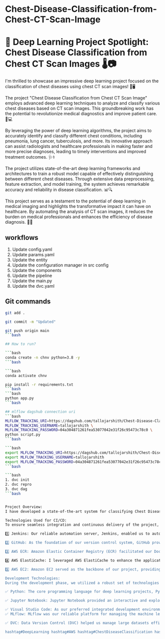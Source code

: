 # Chest-Disease-Classification-from-Chest-CT-Scan-Image
#  **🔬 Deep Learning Project Spotlight: Chest Disease Classification from Chest CT Scan Images 🌡️📷**

I'm thrilled to showcase an impressive deep learning project focused on the classification of chest diseases using chest CT scan images! 🏥🖥️

The project "Chest Disease Classification from Chest CT Scan Image" employs advanced deep learning techniques to analyze and classify various chest diseases based on CT scan images. This groundbreaking work has the potential to revolutionize medical diagnostics and improve patient care. 💪💻

By leveraging the power of deep learning algorithms, the project aims to accurately identify and classify different chest conditions, including pneumonia, lung cancer, tuberculosis, and more. Its innovative approach can assist radiologists and healthcare professionals in making faster and more precise diagnoses, leading to timely interventions and improved treatment outcomes. 🩺⚕️

The project utilizes state-of-the-art deep learning frameworks and architectures to train a robust model capable of effectively distinguishing between different chest diseases. Through extensive data preprocessing, feature extraction, and model training, the system achieves remarkable accuracy and reliability in disease classification. 📊🔍

This project serves as a testament to the potential of deep learning in medical imaging and highlights the transformative impact it can have on healthcare. By automating the analysis of CT scan images, it reduces the burden on medical professionals and enhances the efficiency of disease diagnosis. 🌟💡



## workflows

1. Update config.yaml
2. Update params.yaml
3. Update the entity
4. Update the configuration manager in src config
5. Update the components
6. Update the pipeline
7. Update the main.py
8. Update the dvc.yaml


## Git commands

```bash
git add .

git commit -m "Updated"

git push origin main
```bash

## How to run?

```bash
conda create -n chnv python=3.8 -y
```bash

```bash
conda activate chnv
```

```bash
pip install -r requirements.txt
```bash
```bash
python app.py
```bash

## mlflow dagshub connection uri
```bash
MLFLOW_TRACKING_URI=https://dagshub.com/tallojarshith/Chest-Disease-Classification-from-Chest-CT-Scan-Image.mlflow \
MLFLOW_TRACKING_USERNAME=tallojarshith \
MLFLOW_TRACKING_PASSWORD=04a304871261fea53077042e31f26c95473c78c0 \
python script.py
```bash

```bash
export MLFLOW_TRACKING_URI=https://dagshub.com/tallojarshith/Chest-Disease-Classification-from-Chest-CT-Scan-Image.mlflow
export MLFLOW_TRACKING_USERNAME=tallojarshith 
export MLFLOW_TRACKING_PASSWORD=04a304871261fea53077042e31f26c95473c78c0
```bash

```bash
1. dvc init
2. dvc repro
3. dvc dag
```bash


Project Overview:
I have developed a state-of-the-art system for classifying Chest Diseases from Chest CT Scan Images using deep learning. This solution leverages cutting-edge technologies and tools to provide accurate and efficient diagnoses, aiding in the early detection and treatment of chest diseases.

Technologies Used for CI/CD:
To ensure seamless integration and continuous delivery of the project, I utilized a robust CI/CD pipeline. The following technologies played a pivotal role:

1️⃣ Jenkins: Our reliable automation server, Jenkins, enabled us to automate our project's building, testing, and deployment, ensuring efficiency and reliability.

2️⃣ GitHub: As the foundation of our version control system, GitHub provided us with collaborative features, enabling seamless teamwork and efficient code management.

3️⃣ AWS ECR: Amazon Elastic Container Registry (ECR) facilitated our Docker container images' secure storage and management, ensuring easy access and scalability.

4️⃣ AWS ElastiCache: I leveraged AWS ElastiCache to enhance the application's performance and scalability by caching frequently accessed data, reducing latency, and improving response times.

5️⃣ AWS EC2: Amazon EC2 served as the backbone of our project, providing scalable and reliable computing capacity in the cloud. It allowed us to deploy and run applications quickly.

Development Technologies:
During the development phase, we utilized a robust set of technologies and tools, including:

✅ Python: The core programming language for deep learning projects, Python, offers flexibility, robustness, and an extensive library ecosystem.

✅ Jupyter Notebook: Jupyter Notebook provided an interactive and exploratory development environment, allowing us to prototype and experiment efficiently.

✅ Visual Studio Code: As our preferred integrated development environment (IDE), It enhanced our coding experience with its rich features and seamless integration with other tools.
✅ MLflow: MLflow was our reliable platform for managing the machine learning lifecycle. It enabled us to track experiments, package code, and deploy models easily.

✅ DVC: Data Version Control (DVC) helped us manage large datasets efficiently by providing a Git-like interface for data versioning and collaboration.

hashtag#DeepLearning hashtag#AWS hashtag#ChestDiseaseClassification hashtag#CTScan hashtag#HealthcareAI hashtag#CI/CD hashtag#GitHub hashtag#Jenkins hashtag#AWS-ECR hashtag#AWS-EB hashtag#AWS-EC2 hashtag#Python hashtag#JupyterNotebook hashtag#VSCode hashtag#MLflow hashtag#DVC